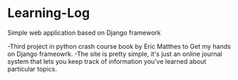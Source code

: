 # Learning-Log
Simple web application based on Django framework

-Third project in python crash course book by Eric Matthes to Get my hands on Django frameowrk.
-The site is pretty simple, it's just an online journal system that lets you keep track of information you’ve learned about particular topics. 
